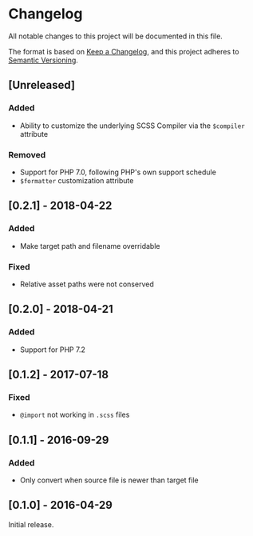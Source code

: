 # Changelog
All notable changes to this project will be documented in this file.

The format is based on [Keep a Changelog](https://keepachangelog.com/en/1.0.0/),
and this project adheres to [Semantic Versioning](https://semver.org/spec/v2.0.0.html).

## [Unreleased]
### Added
- Ability to customize the underlying SCSS Compiler via the `$compiler` attribute

### Removed
- Support for PHP 7.0, following PHP's own support schedule
- `$formatter` customization attribute

## [0.2.1] - 2018-04-22
### Added
- Make target path and filename overridable

### Fixed
- Relative asset paths were not conserved

## [0.2.0] - 2018-04-21
### Added
- Support for PHP 7.2

## [0.1.2] - 2017-07-18
### Fixed
- `@import` not working in `.scss` files

## [0.1.1] - 2016-09-29
### Added
- Only convert when source file is newer than target file

## [0.1.0] - 2016-04-29
Initial release.